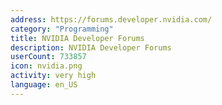 ```yaml
---
address: https://forums.developer.nvidia.com/
category: "Programming"
title: NVIDIA Developer Forums
description: NVIDIA Developer Forums
userCount: 733857
icon: nvidia.png
activity: very high
language: en_US
---
```

